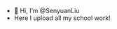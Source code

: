 - 👋 Hi, I’m @SenyuanLiu
- Here I upload all my school work!  

<!---
SenyuanLiu/SenyuanLiu is a ✨ special ✨ repository because its `README.md` (this file) appears on your GitHub profile.
You can click the Preview link to take a look at your changes.
--->
